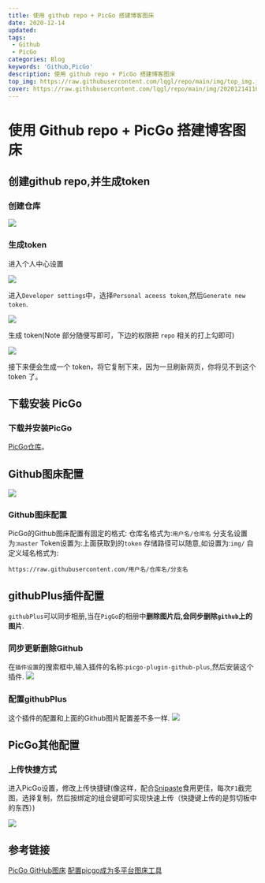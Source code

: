 ```yaml
---
title: 使用 github repo + PicGo 搭建博客图床
date: 2020-12-14
updated:
tags:
 - Github
 - PicGo
categories: Blog
keywords: 'Github,PicGo'
description: 使用 github repo + PicGo 搭建博客图床
top_img: https://raw.githubusercontent.com/lqgl/repo/main/img/top_img.jpg
cover: https://raw.githubusercontent.com/lqgl/repo/main/img/20201214110203.png
---
```



# 使用 Github repo + PicGo 搭建博客图床

## 创建github repo,并生成token

### 创建仓库

   ![](https://raw.githubusercontent.com/lqgl/repo/main/img/20201214102438.png)

### 生成token

进入个人中心设置

![](https://raw.githubusercontent.com/lqgl/repo/main/img/20201214102542.png)

进入`Developer settings`中，选择`Personal aceess token`,然后`Generate new token`.

![](https://raw.githubusercontent.com/lqgl/repo/main/img/20201214102805.png)

生成 token(Note 部分随便写即可，下边的权限把 `repo` 相关的打上勾即可)

![](https://raw.githubusercontent.com/lqgl/repo/main/img/20201214103050.png)

接下来便会生成一个 token，将它复制下来，因为一旦刷新网页，你将见不到这个 token 了。

## 下载安装 PicGo

### 下载并安装PicGo
[PicGo仓库](https://github.com/Molunerfinn/PicGo)。
## Github图床配置

![](https://raw.githubusercontent.com/lqgl/repo/main/img/20201214102145.png)
### Github图床配置
PicGo的Github图床配置有固定的格式:
仓库名格式为:`用户名/仓库名`
分支名设置为:`master`
Token设置为:上面获取到的`token`
存储路径可以随意,如设置为:`img/`
自定义域名格式为:

```
https://raw.githubusercontent.com/用户名/仓库名/分支名
```

## githubPlus插件配置

`githubPlus`可以同步相册,当在`PigGo`的相册中**删除图片后,会同步删除`github`上的图片**.

### 同步更新删除Github

在`插件设置`的搜索框中,输入插件的名称:`picgo-plugin-github-plus`,然后安装这个插件.
![](https://raw.githubusercontent.com/lqgl/repo/main/img/20201214103627.png)

### 配置githubPlus

这个插件的配置和上面的Github图片配置差不多一样.
![](https://raw.githubusercontent.com/lqgl/repo/main/img/20201214103806.png)

## PicGo其他配置

### 上传快捷方式

进入PicGo设置，修改上传快捷键(像这样，配合[Snipaste](https://www.snipaste.com/)食用更佳，每次`F1`截完图，选择复制，然后按绑定的组合键即可实现快速上传（快捷键上传的是剪切板中的东西）)

![](https://raw.githubusercontent.com/lqgl/repo/main/img/20201214104157.png)

## 参考链接
[PicGo GitHub图床](https://lanlan2017.github.io/blog/b19c6a80/)
[配置picgo成为多平台图床工具](https://www.antmoe.com/posts/c9c6437b/index.html)

